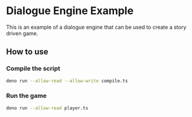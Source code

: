 # Dialogue Engine Example

This is an example of a dialogue engine that can be used to create a story driven game.

## How to use

### Compile the script

```bash
deno run --allow-read --allow-write compile.ts
```

### Run the game

```bash
deno run --allow-read player.ts
```